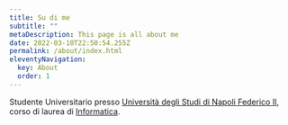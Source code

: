 ```yaml
---
title: Su di me
subtitle: ""
metaDescription: This page is all about me
date: 2022-03-10T22:50:54.255Z
permalink: /about/index.html
eleventyNavigation:
  key: About
  order: 1
---
```

Studente Universitario presso <!--StartFragment-->[Università degli Studi di Napoli Federico II](https://www.unina.it/)<!--EndFragment-->, corso di laurea di [](https://informatica.dieti.unina.it/index.php/it/corsi-di-laurea/laurea)<!--StartFragment-->[Informatica](https://informatica.dieti.unina.it/index.php/it/corsi-di-laurea/laurea).<!--EndFragment-->